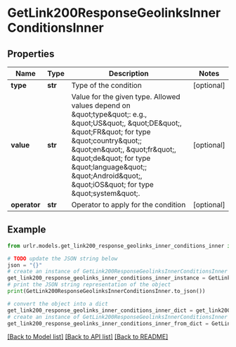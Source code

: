 # GetLink200ResponseGeolinksInnerConditionsInner


## Properties

Name | Type | Description | Notes
------------ | ------------- | ------------- | -------------
**type** | **str** | Type of the condition  | [optional] 
**value** | **str** | Value for the given type. Allowed values depend on \&quot;type\&quot;: e.g., \&quot;US\&quot;, \&quot;DE\&quot;, \&quot;FR\&quot; for type \&quot;country\&quot;; \&quot;en\&quot;, \&quot;fr\&quot;, \&quot;de\&quot; for type \&quot;language\&quot;; \&quot;Android\&quot;, \&quot;iOS\&quot; for type \&quot;system\&quot;. | [optional] 
**operator** | **str** | Operator to apply for the condition | [optional] 

## Example

```python
from urlr.models.get_link200_response_geolinks_inner_conditions_inner import GetLink200ResponseGeolinksInnerConditionsInner

# TODO update the JSON string below
json = "{}"
# create an instance of GetLink200ResponseGeolinksInnerConditionsInner from a JSON string
get_link200_response_geolinks_inner_conditions_inner_instance = GetLink200ResponseGeolinksInnerConditionsInner.from_json(json)
# print the JSON string representation of the object
print(GetLink200ResponseGeolinksInnerConditionsInner.to_json())

# convert the object into a dict
get_link200_response_geolinks_inner_conditions_inner_dict = get_link200_response_geolinks_inner_conditions_inner_instance.to_dict()
# create an instance of GetLink200ResponseGeolinksInnerConditionsInner from a dict
get_link200_response_geolinks_inner_conditions_inner_from_dict = GetLink200ResponseGeolinksInnerConditionsInner.from_dict(get_link200_response_geolinks_inner_conditions_inner_dict)
```
[[Back to Model list]](../README.md#documentation-for-models) [[Back to API list]](../README.md#documentation-for-api-endpoints) [[Back to README]](../README.md)


